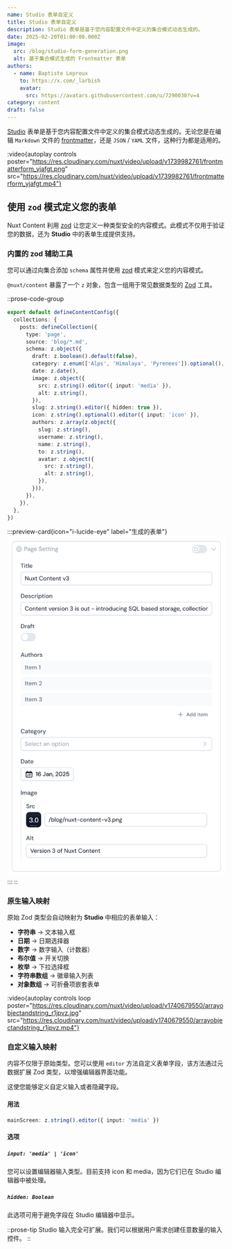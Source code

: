 ```yaml
---
name: Studio 表单自定义
title: Studio 表单自定义
description: Studio 表单是基于您内容配置文件中定义的集合模式动态生成的。
date: 2025-02-20T01:00:00.000Z
image:
  src: /blog/studio-form-generation.png
  alt: 基于集合模式生成的 Frontmatter 表单
authors:
  - name: Baptiste Leproux
    to: https://x.com/_larbish
    avatar:
      src: https://avatars.githubusercontent.com/u/7290030?v=4
category: content
draft: false
---
```


[Studio](https://nuxt.studio) 表单是基于您内容配置文件中定义的集合模式动态生成的。无论您是在编辑 `Markdown` 文件的 [frontmatter](/docs/files/markdown#frontmatter)，还是 `JSON` / `YAML` 文件，这种行为都是适用的。

:video{autoplay controls poster="https://res.cloudinary.com/nuxt/video/upload/v1739982761/frontmatterform_yjafgt.png" src="https://res.cloudinary.com/nuxt/video/upload/v1739982761/frontmatterform_yjafgt.mp4"}

## **使用** `zod` **模式定义您的表单**

Nuxt Content 利用 [zod](https://github.com/colinhacks/zod) 让您定义一种类型安全的内容模式。此模式不仅用于验证您的数据，还为 **Studio** 中的表单生成提供支持。

### **内置的 zod 辅助工具**

您可以通过向集合添加 `schema` 属性并使用 [zod](https://github.com/colinhacks/zod) 模式来定义您的内容模式。

`@nuxt/content` 暴露了一个 `z` 对象，包含一组用于常见数据类型的 [Zod](/) 工具。

::prose-code-group
```ts [content.config.ts]
export default defineContentConfig({
  collections: {
    posts: defineCollection({
      type: 'page',
      source: 'blog/*.md',
      schema: z.object({
        draft: z.boolean().default(false),
        category: z.enum(['Alps', 'Himalaya', 'Pyrenees']).optional(),
        date: z.date(),
        image: z.object({
          src: z.string().editor({ input: 'media' }),
          alt: z.string(),
        }),
        slug: z.string().editor({ hidden: true }),
        icon: z.string().optional().editor({ input: 'icon' }),
        authors: z.array(z.object({
          slug: z.string(),
          username: z.string(),
          name: z.string(),
          to: z.string(),
          avatar: z.object({
            src: z.string(),
            alt: z.string(),
          }),
        })),
      }),
    }),
  },
})    
```

  :::preview-card{icon="i-lucide-eye" label="生成的表单"}
  ![表单预览](/docs/studio/preview-schema.png)
  :::
::

### **原生输入映射**

原始 Zod 类型会自动映射为 **Studio** 中相应的表单输入：

- **字符串** → 文本输入框
- **日期** → 日期选择器
- **数字** → 数字输入（计数器）
- **布尔值** → 开关切换
- **枚举** → 下拉选择框
- **字符串数组** → 徽章输入列表
- **对象数组** → 可折叠项嵌套表单

:video{autoplay controls loop poster="https://res.cloudinary.com/nuxt/video/upload/v1740679550/arrayobjectandstring_r1jpvz.jpg" src="https://res.cloudinary.com/nuxt/video/upload/v1740679550/arrayobjectandstring_r1jpvz.mp4"}

### 自定义输入映射

内容不仅限于原始类型。您可以使用 `editor` 方法自定义表单字段，该方法通过元数据扩展 Zod 类型，以增强编辑器界面功能。

这使您能够定义自定义输入或者隐藏字段。

#### 用法

```ts [content.config.ts]
mainScreen: z.string().editor({ input: 'media' })
```

#### 选项

##### `input: 'media' | 'icon'`

您可以设置编辑器输入类型。目前支持 icon 和 media，因为它们已在 Studio 编辑器中被处理。

##### `hidden: Boolean`

此选项可用于避免字段在 Studio 编辑器中显示。

::prose-tip
Studio 输入完全可扩展。我们可以根据用户需求创建任意数量的输入控件。
::
